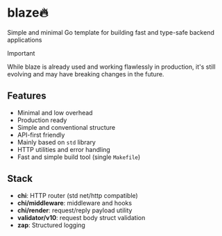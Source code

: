 # blaze🔥

Simple and minimal Go template for building fast and type-safe backend applications

> [!IMPORTANT]
> While blaze is already used and working flawlessly in production, it's still evolving and may have breaking changes in the future.

## Features
- Minimal and low overhead
- Production ready
- Simple and conventional structure
- API-first friendly
- Mainly based on `std` library
- HTTP utilities and error handling
- Fast and simple build tool (single `Makefile`)

## Stack
- **chi**: HTTP router (std net/http compatible)
- **chi/middleware**: middleware and hooks
- **chi/render**: request/reply payload utility
- **validator/v10**: request body struct validation
- **zap**: Structured logging
